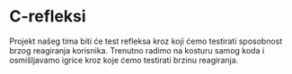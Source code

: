 # C-refleksi
Projekt našeg tima biti će test refleksa kroz koji ćemo testirati sposobnost brzog reagiranja korisnika. Trenutno radimo na kosturu samog koda i osmišljavamo igrice kroz koje ćemo testirati brzinu reagiranja. 
